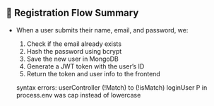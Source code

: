 






## 🧠 Registration Flow Summary
- When a user submits their name, email, and password, we:
  1. Check if the email already exists
  2. Hash the password using bcrypt
  3. Save the new user in MongoDB
  4. Generate a JWT token with the user’s ID
  5. Return the token and user info to the frontend

  syntax errors: userController (!Match) to (!isMatch)
  loginUser P in process.env was cap instead of lowercase
  